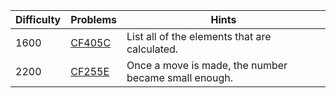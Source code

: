 | Difficulty | Problems | Hints |
| -------- | -------- | -------- |
| 1600 | [CF405C](https://codeforces.com/problemset/problem/405/C) | List all of the elements that are calculated. |
| 2200 | [CF255E](https://codeforces.com/problemset/problem/255/E) | Once a move is made, the number became small enough. |